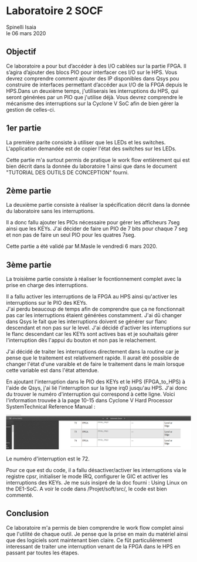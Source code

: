 # Laboratoire 2 SOCF
Spinelli Isaia  
le 06 mars 2020

## Objectif

Ce laboratoire a pour but d’accéder à des I/O cablées sur la partie FPGA. Il s’agira d’ajouter des blocs PIO pour interfacer ces I/O sur le HPS. Vous devrez comprendre comment ajouter des IP disponibles dans Qsys pou  construire de  interfaces permettant d’accéder aux I/O de la FPGA depuis le HPS.Dans un deuxième temps, j'utiliserais les interruptions du HPS, qui seront générées par un PIO  que j'utilise  déjà.  Vous devrez  comprendre  le  mécanisme  des interruptions sur la Cyclone V SoC afin de bien gérer la gestion de celles-ci.

## 1er partie

La première parite consiste à utiliser que les LEDs et les switches. L'application demandée est de copier l'état des switches sur les LEDs.

Cette partie m'a surtout permis de pratique le work flow entièrement qui est bien décrit dans la donnée du laboratoire 1 ainsi que dans le document "TUTORIAL DES OUTILS DE CONCEPTION" fourni.

## 2ème partie

La deuxième partie consiste à réaliser la spécification décrit dans la donnée du laboratoire sans les interruptions.

Il a donc fallu ajouter les PIOs nécessaire pour gérer les afficheurs 7seg ainsi que les KEYs. J'ai décider de faire un PIO de 7 bits pour chaque 7 seg et non pas de faire un seul PIO pour les quatres 7seg.

Cette partie a été validé par M.Masle le vendredi 6 mars 2020.

## 3ème partie

La troisième partie consiste à réaliser le focntionnement complet avec la prise en charge des interruptions.

Il a fallu activer les interruptions de la FPGA au HPS ainsi qu'activer les interruptions sur le PIO des KEYs.  
J'ai perdu beaucoup de temps afin de comprendre que ça ne fonctionnait pas car les interruptions étaient générées constamment. J'ai dû changer dans Qsys le fait que les interruptions doivent se générer sur flanc descendant et non pas sur le level.
J'ai décidé d'activer les interruptions sur le flanc descendant car les KEYs sont actives bas et je souhaitais gérer l'interruption dès l'appui du bouton et non pas le relachement.

J'ai décidé de traiter les interruptions directement dans la routine car je pense que le traitement est relativement rapide. Il aurait été possible de changer l'état d'une varaible et de faire le traitement dans le main lorsque cette variable est dans l'état attendue.

En ajoutant l'interruption dans le PIO des KEYs et le HPS (FPGA_to_HPS) à l'aide de Qsys, j'ai lié l'interruption sur la ligne irq0 jusqu'au HPS. J'ai donc du trouver le numéro d'interruption qui correspond à cette ligne. Voici l'information trouvée à la page 10-15 dans Cyclone V Hard Processor SystemTechnical Reference Manual :

![image](img/int_id.png)

Le numéro d'interruption est le 72.

Pour ce que est du code, il a fallu désactiver/activer les interruptions via le registre cpsr, initialiser le mode IRQ, configurer le GIC et activer les interruptions des KEYs.
Je me suis insipré de la doc fourni : Using Linux on the DE1-SoC. A voir le code dans /Projet/soft/src/, le code est bien commenté.


## Conclusion

Ce laboratoire m'a permis de bien comprendre le work flow complet ainsi que l'utilité de chaque outil. Je pense que la prise en main du matériel ainsi que des logiciels sont maintenant bien claire. Ce fût particulièrement interessant de traiter une interruption venant de la FPGA dans le HPS en passant par toutes les étapes.
